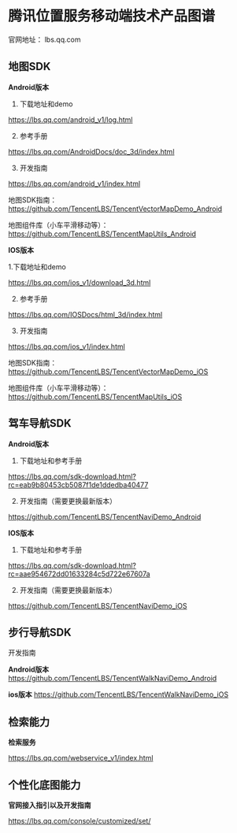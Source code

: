 # 腾讯位置服务移动端技术产品图谱
官网地址： lbs.qq.com

## 地图SDK

**Android版本**

1. 下载地址和demo

https://lbs.qq.com/android_v1/log.html

2. 参考手册

https://lbs.qq.com/AndroidDocs/doc_3d/index.html

3. 开发指南

https://lbs.qq.com/android_v1/index.html

地图SDK指南： https://github.com/TencentLBS/TencentVectorMapDemo_Android 

地图组件库（小车平滑移动等）：https://github.com/TencentLBS/TencentMapUtils_Android

**IOS版本**

1.下载地址和demo

https://lbs.qq.com/ios_v1/download_3d.html

2. 参考手册

https://lbs.qq.com/IOSDocs/html_3d/index.html

3. 开发指南

https://lbs.qq.com/ios_v1/index.html

地图SDK指南： https://github.com/TencentLBS/TencentVectorMapDemo_iOS

地图组件库（小车平滑移动等）：https://github.com/TencentLBS/TencentMapUtils_iOS

## 驾车导航SDK

**Android版本**
1. 下载地址和参考手册

https://lbs.qq.com/sdk-download.html?rc=eab9b80453cb5087f1de1ddedba40477

2. 开发指南（需要更换最新版本）

https://github.com/TencentLBS/TencentNaviDemo_Android

**IOS版本**

1. 下载地址和参考手册

https://lbs.qq.com/sdk-download.html?rc=aae954672dd01633284c5d722e67607a


2. 开发指南（需要更换最新版本）

https://github.com/TencentLBS/TencentNaviDemo_iOS


## 步行导航SDK

开发指南

**Android版本**
https://github.com/TencentLBS/TencentWalkNaviDemo_Android

**ios版本**
https://github.com/TencentLBS/TencentWalkNaviDemo_iOS


## 检索能力

**检索服务**

https://lbs.qq.com/webservice_v1/index.html


## 个性化底图能力

**官网接入指引以及开发指南**

https://lbs.qq.com/console/customized/set/




